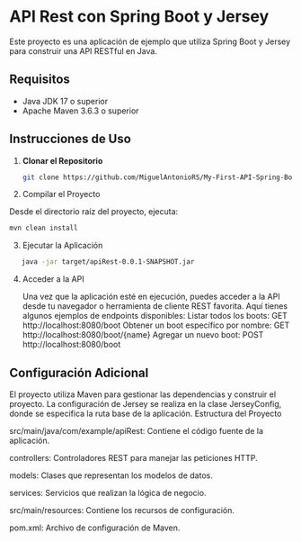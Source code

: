 # API Rest con Spring Boot y Jersey

Este proyecto es una aplicación de ejemplo que utiliza Spring Boot y Jersey para construir una API RESTful en Java. 
 
## Requisitos 

- Java JDK 17 o superior
- Apache Maven 3.6.3 o superior

## Instrucciones de Uso

1. **Clonar el Repositorio**

   ```bash
   git clone https://github.com/MiguelAntonioRS/My-First-API-Spring-Boot.git
   
2. Compilar el Proyecto

Desde el directorio raíz del proyecto, ejecuta:
```bash
mvn clean install
```
3. Ejecutar la Aplicación
```bash
   java -jar target/apiRest-0.0.1-SNAPSHOT.jar
```
4. Acceder a la API

    Una vez que la aplicación esté en ejecución, puedes acceder a la API desde tu navegador o herramienta de cliente REST favorita. Aquí tienes algunos ejemplos de endpoints disponibles:
        Listar todos los boots: GET http://localhost:8080/boot
        Obtener un boot específico por nombre: GET http://localhost:8080/boot/{name}
        Agregar un nuevo boot: POST http://localhost:8080/boot

## Configuración Adicional

El proyecto utiliza Maven para gestionar las dependencias y construir el proyecto. La configuración de Jersey se realiza en la clase JerseyConfig, donde se especifica la ruta base de la aplicación.
Estructura del Proyecto

  src/main/java/com/example/apiRest: Contiene el código fuente de la aplicación.

   controllers: Controladores REST para manejar las peticiones HTTP.
       
   models: Clases que representan los modelos de datos.
        
   services: Servicios que realizan la lógica de negocio. 
        
   src/main/resources: Contiene los recursos de configuración.
        
   pom.xml: Archivo de configuración de Maven. 
